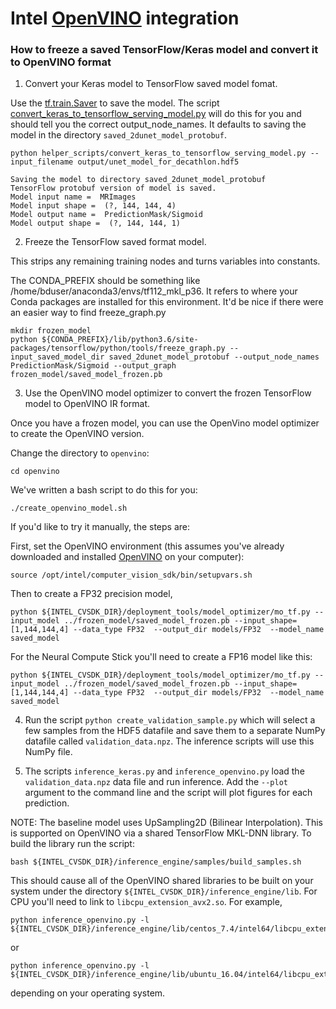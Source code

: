 # Intel [OpenVINO](https://software.intel.com/en-us/openvino-toolkit) integration

### How to freeze a saved TensorFlow/Keras model and convert it to OpenVINO format

1. Convert your Keras model to TensorFlow saved model fomat.

Use the [tf.train.Saver](https://www.tensorflow.org/api_docs/python/tf/train/Saver) to save the model. The script
[convert_keras_to_tensorflow_serving_model.py](https://github.com/IntelAI/unet/blob/master/single-node/helper_scripts/convert_keras_to_tensorflow_serving_model.py) will do this for you and should tell you the correct output_node_names. It defaults to saving the model in the directory `saved_2dunet_model_protobuf`.

```
python helper_scripts/convert_keras_to_tensorflow_serving_model.py --input_filename output/unet_model_for_decathlon.hdf5
```

```
Saving the model to directory saved_2dunet_model_protobuf
TensorFlow protobuf version of model is saved.
Model input name =  MRImages
Model input shape =  (?, 144, 144, 4)
Model output name =  PredictionMask/Sigmoid
Model output shape =  (?, 144, 144, 1)
```
2. Freeze the TensorFlow saved format model.

This strips any remaining training nodes and turns variables into constants.

The CONDA_PREFIX should be something like /home/bduser/anaconda3/envs/tf112_mkl_p36.
It refers to where your Conda packages are installed for this environment.
It'd be nice if there were an easier way to find freeze_graph.py

```
mkdir frozen_model
python ${CONDA_PREFIX}/lib/python3.6/site-packages/tensorflow/python/tools/freeze_graph.py --input_saved_model_dir saved_2dunet_model_protobuf --output_node_names PredictionMask/Sigmoid --output_graph frozen_model/saved_model_frozen.pb
```

3. Use the OpenVINO model optimizer to convert the frozen TensorFlow model to OpenVINO IR format.

Once you have a frozen model, you can use the OpenVino model optimizer to create the OpenVINO version.

Change the directory to `openvino`:

```
cd openvino
```

We've written a bash script to do this for you:

```./create_openvino_model.sh```

If you'd like to try it manually, the steps are:

First, set the OpenVINO environment (this assumes you've already downloaded and installed [OpenVINO](https://software.intel.com/en-us/openvino-toolkit/choose-download) on your computer):

```
source /opt/intel/computer_vision_sdk/bin/setupvars.sh
```

Then to create a FP32 precision model,

```
python ${INTEL_CVSDK_DIR}/deployment_tools/model_optimizer/mo_tf.py --input_model ../frozen_model/saved_model_frozen.pb --input_shape=[1,144,144,4] --data_type FP32  --output_dir models/FP32  --model_name saved_model
```

For the Neural Compute Stick you'll need to create a FP16 model like this:

```
python ${INTEL_CVSDK_DIR}/deployment_tools/model_optimizer/mo_tf.py --input_model ../frozen_model/saved_model_frozen.pb --input_shape=[1,144,144,4] --data_type FP32  --output_dir models/FP32  --model_name saved_model
```

4. Run the script `python create_validation_sample.py` which will select a few samples from the HDF5 datafile and save them to a separate NumPy datafile called `validation_data.npz`. The inference scripts will use this NumPy file.

5. The scripts `inference_keras.py` and `inference_openvino.py` load the `validation_data.npz` data file and run inference. Add the `--plot` argument to the command line and the script will plot figures for each prediction.

NOTE: The baseline model uses UpSampling2D (Bilinear Interpolation). This is supported on OpenVINO via a shared TensorFlow MKL-DNN library. To build the library run the script:

```
bash ${INTEL_CVSDK_DIR}/inference_engine/samples/build_samples.sh
```

This should cause all of the OpenVINO shared libraries to be built on your system under the directory `${INTEL_CVSDK_DIR}/inference_engine/lib`. For CPU you'll need to link to `libcpu_extension_avx2.so`. For example,

```
python inference_openvino.py -l ${INTEL_CVSDK_DIR}/inference_engine/lib/centos_7.4/intel64/libcpu_extension_avx2.so
```

or

```
python inference_openvino.py -l ${INTEL_CVSDK_DIR}/inference_engine/lib/ubuntu_16.04/intel64/libcpu_extension_avx2.so
```

depending on your operating system.
